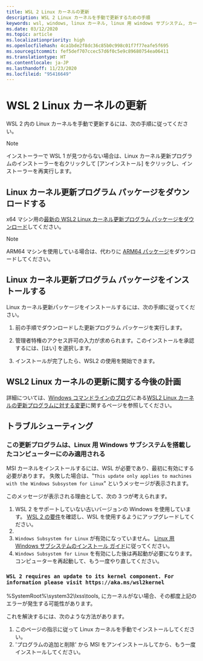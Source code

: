 ```yaml
---
title: WSL 2 Linux カーネルの更新
description: WSL 2 Linux カーネルを手動で更新するための手順
keywords: wsl, windows, linux カーネル, linux 用 windows サブシステム, カーネル
ms.date: 03/12/2020
ms.topic: article
ms.localizationpriority: high
ms.openlocfilehash: 4ca1bde2f8dc36c85b0c998c01f7f77eafe5f695
ms.sourcegitcommit: fef5def707ccec57d6f0c5e9c89680754ea06411
ms.translationtype: HT
ms.contentlocale: ja-JP
ms.lasthandoff: 11/23/2020
ms.locfileid: "95416649"
---
```

# <a name="updating-the-wsl-2-linux-kernel"></a>WSL 2 Linux カーネルの更新

WSL 2 内の Linux カーネルを手動で更新するには、次の手順に従ってください。

> [!NOTE] 
> インストーラーで WSL 1 が見つからない場合は、Linux カーネル更新プログラムのインストーラーを右クリックして [アンインストール] をクリックし、インストーラーを再実行します。

## <a name="download-the-linux-kernel-update-package"></a>Linux カーネル更新プログラム パッケージをダウンロードする

x64 マシン用の[最新の WSL2 Linux カーネル更新プログラム パッケージをダウンロード](https://wslstorestorage.blob.core.windows.net/wslblob/wsl_update_x64.msi)してください。

> [!NOTE]
> ARM64 マシンを使用している場合は、代わりに [ARM64 パッケージ](https://wslstorestorage.blob.core.windows.net/wslblob/wsl_update_arm64.msi)をダウンロードしてください。

## <a name="install-the-linux-kernel-update-package"></a>Linux カーネル更新プログラム パッケージをインストールする

Linux カーネル更新パッケージをインストールするには、次の手順に従ってください。

  1. 前の手順でダウンロードした更新プログラム パッケージを実行します。

  2. 管理者特権のアクセス許可の入力が求められます。このインストールを承認するには、[はい] を選択します。

  3. インストールが完了したら、WSL2 の使用を開始できます。

## <a name="future-plans-for-updating-the-wsl2-linux-kernel"></a>WSL2 Linux カーネルの更新に関する今後の計画

詳細については、[Windows コマンドラインのブログ](https://aka.ms/cliblog)にある[WSL2 Linux カーネルの更新プログラムに対する変更](https://devblogs.microsoft.com/commandline/wsl2-will-be-generally-available-in-windows-10-version-2004)に関するページを参照してください。

## <a name="troubleshooting"></a>トラブルシューティング

### <a name="this-update-only-applies-to-machines-with-the-windows-subsystem-for-linux"></a>この更新プログラムは、Linux 用 Windows サブシステムを搭載したコンピューターにのみ適用される
MSI カーネルをインストールするには、WSL が必要であり、最初に有効にする必要があります。 失敗した場合は、"`This update only applies to machines with the Windows Subsystem for Linux`" というメッセージが表示されます。 

このメッセージが表示される理由として、次の 3 つが考えられます。

1. WSL 2 をサポートしていない古いバージョンの Windows を使用しています。 [WSL 2 の要件](./install-win10.md#step-2---update-to-wsl-2)を確認し、WSL を使用するようにアップグレードしてください。 
2. 
2. `Windows Subsystem for Linux` が有効になっていません。 [Linux 用 Windows サブシステムのインストール ガイド](./install-win10.md#step-1---enable-the-windows-subsystem-for-linux)に従ってください。
3. `Windows Subsystem for Linux` を有効にした後は再起動が必要になります。コンピューターを再起動して、もう一度やり直してください。

### `WSL 2 requires an update to its kernel component. For information please visit https://aka.ms/wsl2kernel`

%SystemRoot%\system32\lxss\tools\, にカーネルがない場合、その都度上記のエラーが発生する可能性があります。

これを解決するには、次のような方法があります。

1. このページの指示に従って Linux カーネルを手動でインストールしてください。
2. 'プログラムの追加と削除' から MSI をアンインストールしてから、もう一度インストールしてください。
